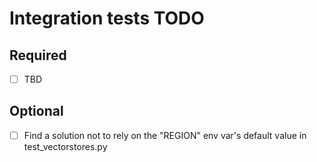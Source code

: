 # Integration tests TODO

## Required
- [ ] TBD

## Optional
- [ ] Find a solution not to rely on the "REGION" env var's default value in test_vectorstores.py